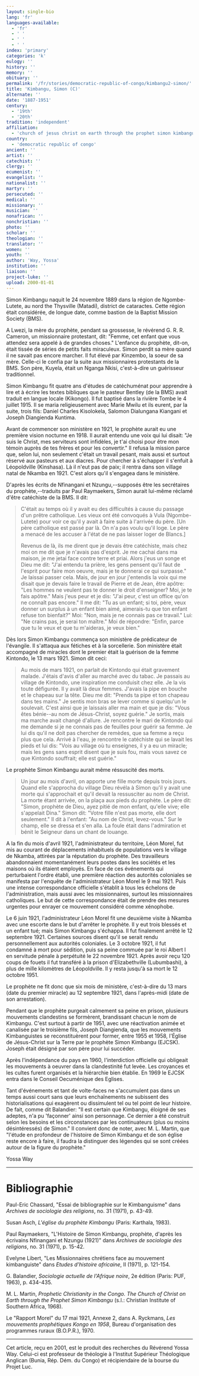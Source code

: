 ```yaml
---
layout: single-bio
lang: 'fr'
languages-available:
  - 'fr'
  - ' '
  - ' '
  - ' '
index: 'primary'
categories: 'k'
eulogy: ''
history: ''
memory: ''
obituary: ''
permalink: '/fr/stories/democratic-republic-of-congo/kimbangu2-simon/'
title: 'Kimbangu, Simon (C)'
alternate: ''
date: '1887-1951'
century:
  - '19th'
  - '20th'
tradition: 'independent'
affiliation:
  - 'church of jesus christ on earth through the prophet simon kimbangu'
country:
  - 'democratic republic of congo'
ancient: ''
artist: ''
catechist: ''
clergy: ''
ecumenist: ''
evangelist: ''
nationalist: ''
martyr: ''
persecuted: ''
medical: ''
missionary: ''
musician: ''
nonafrican: ''
nonchristian: ''
photo: ''
scholar: ''
theologian: ''
translator: ''
women: ''
youth: ''
author: 'Way, Yossa'
institution: ''
liaison: ''
project-luke: ''
upload: 2000-01-01
---
```



Simon Kimbangu naquit le 24 novembre 1889 dans la r&eacute;gion de Ngombe-Lutete, au nord the Thysville (Matadi), district de cataractes.  Cette région était considérée, de longue date, comme bastion de la Baptist Mission Society (BMS).

A Lwezi, la mère du prophète, pendant sa grossesse, le révérend G. R. R. Cameron, un missionnaire protestant, dit: "Femme, cet enfant que vous attendez sera appelé à de grandes choses."  L'enfance du prophète, dit-on, était tissée de séries de petits faits miraculeux.  Simon perdit sa mère quand il ne savait pas encore marcher.  Il fut élevé par Kinzembo, la soeur de sa mère.  Celle-ci le confia par la suite aux missionnaires protestants de la BMS.  Son père, Kuyela, était un Nganga Nkisi, c'est-à-dire un guérisseur traditionnel.

Simon Kimbangu fit quatre ans d'études de catéchuménat pour apprendre à lire et à écrire les textes bibliques que le pasteur Bentley (de la BMS) avait traduit en langue locale (Kikongo).  Il fut baptisé dans la rivière Tombe le 4 juillet 1915.  Il se maria religieusement avec Marie Mwilu et ils eurent, par la suite, trois fils: Daniel Charles Kisolokela, Salomon Dialungana Kiangani et Joseph Diangienda Kuntima.

Avant de commencer son ministère en 1921, le prophète aurait eu une première vision nocturne en 1918.  Il aurait entendu une voix qui lui disait: "Je suis le Christ, mes serviteurs sont infidèles, je t'ai choisi pour être mon témoin auprès de tes frères et pour les convertir."  Il refusa la mission parce que, selon lui, non seulement c'était un travail pesant, mais aussi et surtout réservé aux pasteurs et aux diacres.  Pour chercher à s'échapper il s'enfuit à Léopoldville (Kinshasa).  Là il n'eut pas de paix; il rentra dans son village natal de Nkamba en 1921.  C'est alors qu'il s'engagea dans le ministère.

D'après les écrits de Nfinangani et Nzungu,--supposés être les secrétaires du prophète,--traduits par Paul Raymaekers, Simon aurait lui-même réclamé d'être catéchiste de la BMS.  Il dit:

> C'était au temps où il y avait eu des difficultés à cause du passage d'un prêtre catholique.  Les vieux ont été convoqués à Vula (Ngombe-Lutete) pour voir ce qu'il y avait à faire suite à l'arrivée du père.  [Un père catholique est passé par là.  On n'a pas voulu qu'il loge.  Le père a menacé de les accuser à l'état de ne pas laisser loger de Blancs.]
> 
> Revenus de là, ils me dirent que je devais être catéchiste, mais chez moi on me dit que je n'avais pas d'esprit.  Je me cachai dans ma maison, je me jetai face contre terre et priai. Alors j'eus un songe et Dieu me dit: "J'ai entendu ta prière, les gens pensent qu'il faut de l'esprit pour faire mon oeuvre, mais je te donnerai ce qui surpasse."  Je laissai passer cela.  Mais, de jour en jour j'entendis la voix qui me disait que je devais faire le travail de Pierre et de Jean, être apôtre: "Les hommes ne veulent pas te donner le droit d'enseigner?  Moi, je te fais apôtre."  Mais j'eus peur et je dis: "J'ai peur, c'est un office qu'on ne connaît pas encore."  Il me dit: "Tu as un enfant; si toi, père, veux donner un surplus à un enfant bien aimé, aimerais-tu que ton enfant refuse ton bienfait?"  Moi: "Non, mais je ne connais pas ce travail."  Lui: "Ne crains pas, je serai ton maître."  Moi de répondre: "Enfin, parce que tu le veux et que tu m'aideras, je veux bien."

Dès lors Simon Kimbangu commença son ministère de prédicateur de l'évangile.  Il s'attaqua aux fétiches et à la sorcellerie.  Son ministère était accompagné de miracles dont le premier était la guérison de la femme Kintondo, le 13 mars 1921.  Simon dit ceci:

> Au mois de mars 1921, on parlait de Kintondo qui était gravement malade.  J'étais d'avis d'aller au marché avec du tabac.  Je passais au village de Kintondo, une inspiration me conduisit chez elle.  Je la vis toute défigurée.  Il y avait là deux femmes.  J'avais la pipe en bouche et le chapeau sur la tête.  Dieu me dit: "Prends ta pipe et ton chapeau dans tes mains."  Je sentis mon bras se lever comme si quelqu'un le soulevait.  C'est ainsi que je laissais aller ma main et que je dis: "Vous êtes bénie--au nom de Jésus-Christ, soyez guérie."  Je sortis, mais ma marche avait changé d'allure.  Je rencontre le mari de Kintondo qui me demande si je ne connais pas de feuilles pour guérir sa femme.  Je lui dis qu'il ne doit pas chercher de remèdes, que sa femme a reçu plus que cela.  Arrivé à l'eau, je rencontre le catéchiste qui se lavait les pieds et lui dis: "Vois au village où tu enseignes, il y a eu un miracle; mais les gens sans esprit disent que je suis fou, mais vous savez ce que Kintondo souffrait; elle est guérie."

Le prophète Simon Kimbangu aurait même réssuscité des morts.

> Un jour au mois d'avril, on apporte une fille morte depuis trois jours.  Quand elle s'approcha du village Dieu révéla à Simon qu'il y avait une morte qui s'approchait et qu'il devait la ressusciter au nom de Christ.  La morte étant arrivée, on la plaça aux pieds du prophète.  Le père dit: "Simon, prophète de Dieu, ayez pitié de mon enfant, qu'elle vive;  elle s'appelait Dina."  Simon dit: "Votre fille n'est pas morte, elle dort seulement."  Il dit à l'enfant: "Au nom de Christ, levez-vous."  Sur le champ, elle se dressa et s'en alla.  La foule était dans l'admiration et bénit le Seigneur dans un chant de louange.

A la fin du mois d'avril 1921, l'administrateur du territoire, Léon Morel, fut mis au courant de déplacements inhabituels de populations vers le village de Nkamba, attirées par la réputation du prophète.  Des travailleurs abandonnaient momentanément leurs postes dans les sociétés et les maisons où ils étaient employés.  En face de ces événements qui perturbaient l'ordre établi, une première réaction des autorités coloniales se manifesta par l'enquête de l'administrateur Léon Morel le 9 mai 1921.  Puis une intense correspondance officielle s'établit à tous les échelons de l'administration, mais aussi avec les missionnaires, surtout les missionnaires catholiques.  Le but de cette correspondance était de prendre des mesures urgentes pour enrayer ce mouvement considéré comme xénophobe.

Le 6 juin 1921, l'administrateur Léon Morel fit une deuxième visite à Nkamba avec une escorte dans le but d'arrêter le prophète.  Il y eut trois blessés et un enfant tué; mais Simon Kimbangu s'échappa.  Il fut finalement arrêté le 12 septembre 1921.  Certaines sources disent qu'il se serait rendu personnellement aux autorités coloniales.  Le 3 octobre 1921, il fut condamné à mort pour sédition, puis sa peine commuée par le roi Albert I en servitude pénale à perpétuité le 22 novembre 1921.  Après avoir reçu 120 coups de fouets il fut transféré à la prison d'Elizabethville (Lubumbashi), à plus de mille kilomètres de Léopoldville.  Il y resta jusqu'à sa mort le 12 octobre 1951.

Le prophète ne fit donc que six mois de ministère, c'est-à-dire du 13 mars (date du premier miracle) au 12 septembre 1921, dans l'après-midi (date de son arrestation).

Pendant que le prophète purgeait calmement sa peine en prison, plusieurs mouvements clandestins se formèrent, brandissant chacun le nom de Kimbangu.  C'est surtout à partir de 1951, avec une réactivation animée et canalisée par le troisième fils, Joseph Diangienda, que les mouvements Kimbanguistes se reconstituèrent pour former, entre 1955 et 1958, l'Église de Jésus-Christ sur la Terre par le prophète Simon Kimbangu (EJCSK).  Joseph était désigné par son père pour lui succéder.

Après l'indépendance du pays en 1960, l'interdiction officielle qui obligeait les mouvements à oeuvrer dans la clandestinité fut levée.  Les croyances et les cultes furent organisés et la hi&eacute;rarchie bien établie.  En 1969 le EJCSK entra dans le Conseil Oecuménique des Eglises.

Tant d'événements et tant de volte-faces ne s'accumulent pas dans un temps aussi court sans que leurs enchaînements ne subissent des historialisations qui exagèrent ou dissimulent tel ou tel point de leur histoire.  De fait, comme dit Balandier: "Il est certain que Kimbangu, éloigné de ses adeptes, n'a pu 'façonner' ainsi son personnage.  Ce dernier a été construit selon les besoins et les circonstances par les continuateurs (plus ou moins désintéressés) de Simon."   Il convient donc de noter, avec M. L. Martin, que "l'étude en profondeur de l'histoire de Simon Kimbangu et de son église reste encore à faire, il faudra la distinguer des légendes qui se sont créées autour de la figure du prophète."

Yossa Way

---

# Bibliographie

Paul-Eric Chassard, "Essai de bibliographie sur le Kimbanguisme" dans *Archives de sociologie des religions*, no. 31 (1971), p. 43-49.

Susan Asch, *L'église du prophète Kimbangu* (Paris: Karthala, 1983).

Paul Raymaekers, "L'Histoire de Simon Kimbangu, prophète, d'après les écrivains Nfinangani et Nzungu (1921)" dans *Archives de sociologie des religions*, no. 31 (1971), p. 15-42.

Evelyne Libert, "Les Missionnaires chrétiens face au mouvement kimbanguiste" dans *Etudes d'histoire africaine*, II (1971), p. 121-154.

G. Balandier, *Sociologie actuelle de l'Afrique noire*, 2e édition (Paris: PUF, 1963), p. 434-435.

M. L. Martin, *Prophetic Christianity in the Congo. The Church of Christ on Earth through the Prophet Simon Kimbangu* (s.l.: Christian Institute of Southern Africa, 1968).

Le "Rapport Morel" du 17 mai 1921, Annexe 2, dans A. Ryckmans, *Les mouvements prophétiques Kongo en 1958*, Bureau d'organisation des programmes ruraux (B.O.P.R.), 1970.

---

Cet article, re&ccedil;u en 2001, est le produit des recherches du R&eacute;v&eacute;rend Yossa Way.  Celui-ci est professeur de th&eacute;ologie &agrave; l'Institut Sup&eacute;rieur Th&eacute;ologique Anglican (Bunia, R&eacute;p. D&eacute;m. du Congo) et r&eacute;cipiendaire de la bourse du Projet Luc.